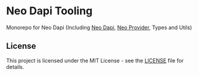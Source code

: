 # Neo Dapi Tooling

Monorepo for Neo Dapi (Including [Neo Dapi](./packages/neo-dapi), [Neo Provider](./packages/neo-provider), Types and Utils)

## License

This project is licensed under the MIT License - see the [LICENSE](./LICENSE) file for details.
